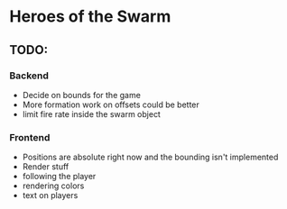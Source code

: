 # Heroes of the Swarm
## TODO:
### Backend
* Decide on bounds for the game
* More formation work on offsets could be better
* limit fire rate inside the swarm object
### Frontend
* Positions are absolute right now and the bounding isn't implemented
* Render stuff
* following the player
* rendering colors
* text on players
